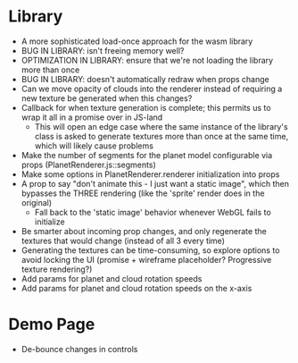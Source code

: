 # Library 
* A more sophisticated load-once approach for the wasm library
* BUG IN LIBRARY: isn't freeing memory well?
* OPTIMIZATION IN LIBRARY: ensure that we're not loading the library more than once
* BUG IN LIBRARY: doesn't automatically redraw when props change
* Can we move opacity of clouds into the renderer instead of requiring a new texture be generated when this changes?
* Callback for when texture generation is complete; this permits us to wrap it all in a promise over in JS-land
  * This will open an edge case where the same instance of the library's class is asked to generate textures more than once at the same time, which will likely cause problems
* Make the number of segments for the planet model configurable via props (PlanetRenderer.js::segments)
* Make some options in PlanetRenderer.renderer initialization into props
* A prop to say "don't animate this - I just want a static image", which then bypasses the THREE rendering (like the 'sprite' render does in the original)
  * Fall back to the 'static image' behavior whenever WebGL fails to initialize
* Be smarter about incoming prop changes, and only regenerate the textures that would change (instead of all 3 every time)
* Generating the textures can be time-consuming, so explore options to avoid locking the UI (promise + wireframe placeholder?  Progressive texture rendering?)
* Add params for planet and cloud rotation speeds
* Add params for planet and cloud rotation speeds on the x-axis

# Demo Page
* De-bounce changes in controls
